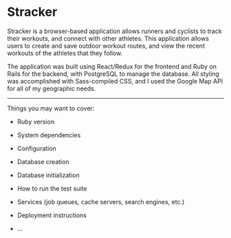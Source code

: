 # Stracker

Stracker is a browser-based application allows runners and cyclists to track their workouts, and connect with other athletes. This application allows users to create and save outdoor workout routes, and view the recent workouts of the athletes that they follow.

The application was built using React/Redux for the frontend and Ruby on Rails for the backend, with PostgreSQL to manage the database. All styling was accomplished with Sass-compiled CSS, and I used the Google Map API for all of my geographic needs.

***


Things you may want to cover:

* Ruby version

* System dependencies

* Configuration

* Database creation

* Database initialization

* How to run the test suite

* Services (job queues, cache servers, search engines, etc.)

* Deployment instructions

* ...
